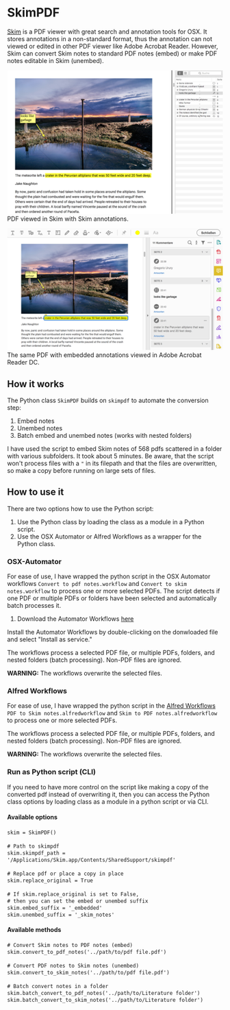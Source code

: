 # SkimPDF

[Skim](https://skim-app.sourceforge.io/) is a PDF viewer with great search and annotation tools for OSX. It stores annotations in a non-standard format, thus the annotation can not viewed or edited in other PDF viewer like Adobe Acrobat Reader. However, Skim can convert Skim notes to standard PDF notes (embed) or make PDF notes editable in Skim (unembed).

![](img/example-skim.png)
PDF viewed in Skim with Skim annotations.

![](img/example-acrobat.png)
The same PDF with embedded annotations viewed in Adobe Acrobat Reader DC.

## How it works

The Python class `SkimPDF` builds on `skimpdf` to automate the conversion step:

1. Embed notes
2. Unembed notes
3. Batch embed and unembed notes (works with nested folders)

I have used the script to embed Skim notes of 568 pdfs scattered in a folder with various subfolders. It took about 5 minutes. Be aware, that the script won't process files with a `"` in its filepath and that the files are overwritten, so make a copy before running on large sets of files.

## How to use it

There are two options how to use the Python script:

1. Use the Python class by loading the class as a module in a Python script.
2. Use the OSX Automator or Alfred Workflows as a wrapper for the Python class.

### OSX-Automator

For ease of use, I have wrapped the python script in the OSX Automator workflows `Convert to pdf notes.workflow` and `Convert to skim notes.workflow` to process one or more selected PDFs. The script detects if one PDF or multiple PDFs or folders have been selected and automatically batch processes it.

1. Download the Automator Workflows [here]("./releases/latest")

Install the Automator Workflows by double-clicking on the donwloaded file and select "Install as service."

The workflows process a selected PDF file, or multiple PDFs, folders, and nested folders (batch processing). Non-PDF files are ignored.

**WARNING:** The workflows overwrite the selected files.

### Alfred Workflows

For ease of use, I have wrapped the python script in the [Alfred Workflows](https://www.alfredapp.com/) `PDF to Skim notes.alfredworkflow` and `Skim to PDF notes.alfredworkflow` to process one or more selected PDFs.

The workflows process a selected PDF file, or multiple PDFs, folders, and nested folders (batch processing). Non-PDF files are ignored.

**WARNING:** The workflows overwrite the selected files.

### Run as Python script (CLI)

If you need to have more control on the script like making a copy of the converted pdf instead of overwriting it, then you can access the Python class options by loading class as a module in a python script or via CLI.

#### Available options

```
skim = SkimPDF()

# Path to skimpdf
skim.skimpdf_path = '/Applications/Skim.app/Contents/SharedSupport/skimpdf'

# Replace pdf or place a copy in place
skim.replace_original = True

# If skim.replace_original is set to False,
# then you can set the embed or unembed suffix
skim.embed_suffix = '_embedded'
skim.unembed_suffix = '_skim_notes'
```

#### Available methods

```
# Convert Skim notes to PDF notes (embed)
skim.convert_to_pdf_notes('../path/to/pdf file.pdf')

# Convert PDF notes to Skim notes (unembed)
skim.convert_to_skim_notes('../path/to/pdf file.pdf')

# Batch convert notes in a folder
skim.batch_convert_to_pdf_notes('../path/to/Literature folder')
skim.batch_convert_to_skim_notes('../path/to/Literature folder')
```
